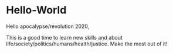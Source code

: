 # Hello-World

Hello apocalypse/revolution 2020,

This is a good time to learn new skills and about life/society/politics/humans/health/justice. Make the most out of it!
